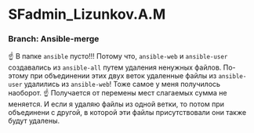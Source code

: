 # SFadmin_Lizunkov.A.M

### Branch: Ansible-merge

:point_up: В папке `ansible` пусто!!!
Потому что, `ansible-web` и `ansible-user` создавались из `ansible-all` путем удаления ненужных файлов.
По-этому при объединении этих двух веток удаленные файлы из `ansible-user` удалились из `ansible-web`!
Тоже самое у меня получилось наоборот.
:point_up: Получается от перемены мест слагаемых сумма не меняется. И если я удаляю файлы из одной ветки, то потом при объединени с другой, в которой эти файлы присутствовали они также будут удалены.

